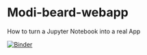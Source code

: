 # Modi-beard-webapp
How to turn a Jupyter Notebook into a real App

[![Binder](https://mybinder.org/badge_logo.svg)](https://mybinder.org/v2/gh/gloriamacia/see-you-later-alligator/HEAD?filepath=%2Fvoila%2Frender%2FCrocodile_vs_Alligator_App.ipynb)
